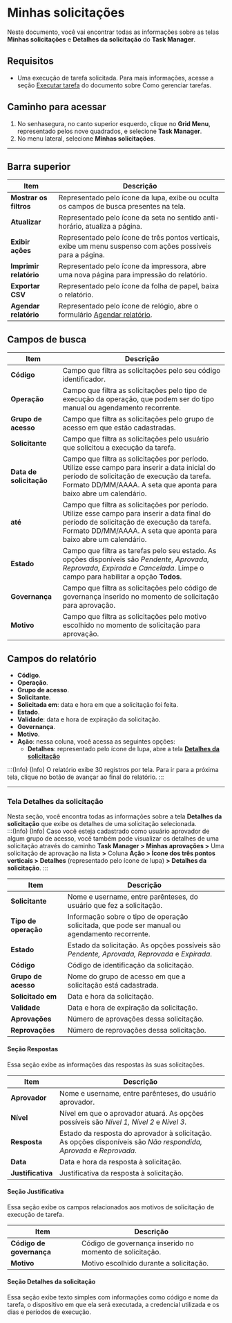 # Minhas solicitações

Neste documento, você vai encontrar todas as informações sobre as telas **Minhas solicitações** e **Detalhes da solicitação** do **Task Manager**.

## Requisitos
* Uma execução de tarefa solicitada. Para mais informações, acesse a seção [Executar tarefa](/v3-32/docs/pt/task-manager-how-to-manage-tasks#executar-uma-tarefa) do documento sobre Como gerenciar tarefas.

## Caminho para acessar
1. No senhasegura, no canto superior esquerdo, clique no **Grid Menu**, representado pelos nove quadrados, e selecione **Task Manager**.
2. No menu lateral, selecione **Minhas solicitações**. 

---

## Barra superior

| **Item**| **Descrição**|
|----|----|
| **Mostrar os filtros** | Representado pelo ícone da lupa, exibe ou oculta os campos de busca presentes na tela.|
| **Atualizar**| Representado pelo ícone da seta no sentido anti-horário, atualiza a página.|
| **Exibir ações**| Representado pelo ícone de três pontos verticais, exibe um menu suspenso com ações possíveis para a página.|
| **Imprimir relatório** | Representado pelo ícone da impressora, abre uma nova página para impressão do relatório.|
| **Exportar CSV**| Representado pelo ícone da folha de papel, baixa o relatório.|
| **Agendar relatório** | Representado pelo ícone de relógio, abre o formulário [Agendar relatório](/v3-32/docs/pt/general-information-how-to-issue-download-and-schedule-device-reports).|

## Campos de busca

| **Item**| **Descrição**|
|----|----|
| **Código**| Campo que filtra as solicitações pelo seu código identificador.|
| **Operação**| Campo que filtra as solicitações pelo tipo de execução da operação, que podem ser do tipo manual ou agendamento recorrente.|
| **Grupo de acesso** | Campo que filtra as solicitações pelo grupo de acesso em que estão cadastradas.|
| **Solicitante**| Campo que filtra as solicitações pelo usuário que solicitou a execução da tarefa.|
| **Data de solicitação** | Campo que filtra as solicitações por período. Utilize esse campo para inserir a data inicial do período de solicitação de execução da tarefa. Formato DD/MM/AAAA. A seta que aponta para baixo abre um calendário. |
| **até**| Campo que filtra as solicitações por período. Utilize esse campo para inserir a data final do período de solicitação de execução da tarefa. Formato DD/MM/AAAA. A seta que aponta para baixo abre um calendário. |
| **Estado**| Campo que filtra as tarefas pelo seu estado. As opções disponíveis são *Pendente, Aprovada, Reprovada, Expirada* e *Cancelada*. Limpe o campo para habilitar a opção **Todos**.|
| **Governança**| Campo que filtra as solicitações pelo código de governança inserido no momento de solicitação para aprovação.|
| **Motivo**| Campo que filtra as solicitações pelo motivo escolhido no momento de solicitação para aprovação.|

## Campos do relatório

- **Código**.
- **Operação**.
- **Grupo de acesso**.
- **Solicitante**.
- **Solicitada em**: data e hora em que a solicitação foi feita.
- **Estado**.
- **Validade**: data e hora de expiração da solicitação.
- **Governança**.
- **Motivo**.
- **Ação**: nessa coluna, você acessa as seguintes opções:
  - **Detalhes**:  representado pelo ícone de lupa, abre a tela [**Detalhes da solicitação**](/v3-32/docs/pt/task-manager-my-requests#tela-detalhes-da-solicitação)

:::(Info) (Info)
O relatório exibe 30 registros por tela. Para ir para a próxima tela, clique no botão de avançar ao final do relatório.
:::

---
### Tela Detalhes da solicitação

Nesta seção, você encontra todas as informações sobre a tela **Detalhes da solicitação** que exibe os detalhes de uma solicitação selecionada.  
:::(Info) (Info)
Caso você esteja cadastrado como usuário aprovador de algum grupo de acesso, você também pode visualizar os detalhes de uma solicitação através do caminho **Task Manager > Minhas aprovações >** Uma solicitação de aprovação na lista **>** Coluna **Ação >  Ícone dos três pontos verticais > Detalhes** (representado pelo ícone de lupa)  **> Detalhes da solicitação**.
:::

| **Item**| **Descrição**|
|----|----|
| **Solicitante**| Nome e username, entre parênteses, do usuário que fez a solicitação. |
| **Tipo de operação** | Informação sobre o tipo de operação solicitada, que pode ser manual ou agendamento recorrente. |
| **Estado**| Estado da solicitação. As opções possíveis são *Pendente, Aprovada, Reprovada* e *Expirada*. |
| **Código**| Código de identificação da solicitação.|
| **Grupo de acesso** | Nome do grupo de acesso em que a solicitação está cadastrada.|
| **Solicitado em**  | Data e hora da solicitação.|
| **Validade**| Data e hora de expiração da solicitação.|
| **Aprovações**| Número de aprovações dessa solicitação.|
| **Reprovações**| Número de reprovações dessa solicitação.|

#### Seção Respostas
Essa seção exibe as informações das respostas às suas solicitações. 

| **Item**| **Descrição**|
|----|----|
| **Aprovador**| Nome e username, entre parênteses, do usuário aprovador.|
| **Nível**| Nível em que o aprovador atuará. As opções possíveis são *Nível 1, Nível 2* e *Nível 3*. |
| **Resposta**| Estado da resposta do aprovador à solicitação. As opções disponíveis são *Não respondida, Aprovada* e *Reprovada*. |
| **Data**| Data e hora da resposta à solicitação.|
| **Justificativa**  | Justificativa da resposta à solicitação.|

#### Seção Justificativa
Essa seção exibe os campos relacionados aos motivos de solicitação de execução de tarefa.

| **Item**| **Descrição**|
|----|----|
| **Código de governança** | Código de governança inserido no momento de solicitação. |
| **Motivo**| Motivo escolhido durante a solicitação.|

#### Seção Detalhes da solicitação

Essa seção exibe texto simples com informações como código e nome da tarefa, o dispositivo em que ela será executada, a credencial utilizada e os dias e períodos de execução.

